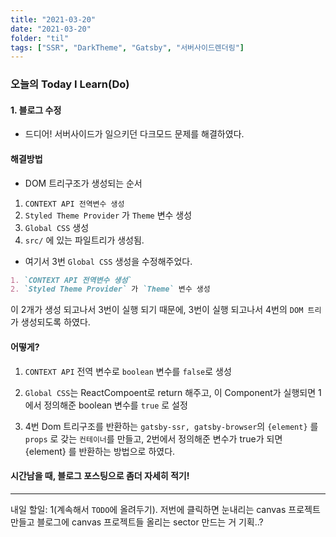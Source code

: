 ```yaml
---
title: "2021-03-20"
date: "2021-03-20"
folder: "til"
tags: ["SSR", "DarkTheme", "Gatsby", "서버사이드렌더링"]
---
```


### 오늘의 Today I Learn(Do)

#### 1. 블로그 수정
 - 드디어! 서버사이드가 일으키던 다크모드 문제를 해결하였다.
 #### 해결방법
 - DOM 트리구조가 생성되는 순서
  1. `CONTEXT API 전역변수 생성`
  2. `Styled Theme Provider` 가 `Theme` 변수 생성
  3. `Global CSS` 생성
  4. `src/` 에 있는 파일트리가 생성됨.
 
 - 여기서 3번 `Global CSS` 생성을 수정해주었다.
  ```md
  1. `CONTEXT API 전역변수 생성`
  2. `Styled Theme Provider` 가 `Theme` 변수 생성
  ```
  이 2개가 생성 되고나서 3번이 실행 되기 때문에,
  3번이 실행 되고나서 4번의 `DOM 트리`가 생성되도록 하였다.


  #### 어떻게?
   1. `CONTEXT API` 전역 변수로 `boolean` 변수를 `false`로 생성
   2. `Global CSS`는 ReactCompoent로 return 해주고, 이 Component가 실행되면
   1에서 정의해준 boolean 변수를 `true` 로 설정

   3. 4번 Dom 트리구조를 반환하는 `gatsby-ssr, gatsby-browser`의 `{element}`
   를 `props` 로 갖는 `컨테이너`를 만들고, 2번에서 정의해준 변수가 true가 되면 {element} 를 반환하는 방법으로 하였다.

 #### 시간남을 때, 블로그 포스팅으로 좀더 자세히 적기!
 
-------
내일 할일:
 1(계속해서 `TODO`에 올려두기). 저번에 클릭하면 눈내리는 canvas 프로젝트 만들고 블로그에 canvas 프로젝트들 올리는 sector 만드는 거 기획..?
 
